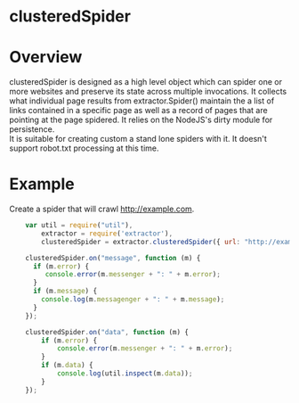 clusteredSpider
===============

# Overview

clusteredSpider is designed as a high level object which can spider one or 
more websites and preserve its state across multiple invocations. It collects
what individual page results from extractor.Spider() maintain the a list of 
links contained in a specific page as well as a record of pages that are pointing
at the page spidered. It relies on the NodeJS's dirty module for persistence.  
It is suitable for creating custom a stand lone spiders with it. It doesn't support
robot.txt processing at this time.

# Example

Create a spider that will crawl http://example.com.

```javascript
    var util = require("util"),
        extractor = require('extractor'),
        clusteredSpider = extractor.clusteredSpider({ url: "http://example.com" });

    clusteredSpider.on("message", function (m) {
      if (m.error) {
         console.error(m.messenger + ": " + m.error);
      }
      if (m.message) {
        console.log(m.messagenger + ": " + m.message);
      }
    });

    clusteredSpider.on("data", function (m) {
        if (m.error) {
            console.error(m.messenger + ": " + m.error);
        }
        if (m.data) {
            console.log(util.inspect(m.data));
        }
    });
```

